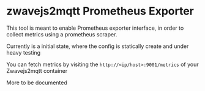 # zwavejs2mqtt Prometheus Exporter

This tool is meant to enable Prometheus exporter interface, in order to collect metrics using a prometheus scraper.

Currently is a initial state, where the config is statically create and under heavy testing


You can fetch metrics by visiting the `http://<ip/host>:9001/metrics` of your Zwavejs2mqtt container


More to be documented